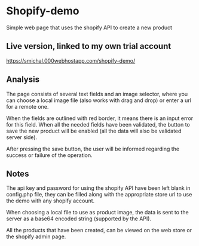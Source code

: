 # Shopify-demo
Simple web page that uses the shopify API to create a new product

## Live version, linked to my own trial account
https://smichal.000webhostapp.com/shopify-demo/

## Analysis
The page consists of several text fields and an image selector, where you can choose a local image file (also works with drag and drop) or enter a url for a remote one.

When the fields are outlined with red border, it means there is an input error for this field. When all the needed fields have been validated, the button to save the new product will be enabled (all the data will also be validated server side).

After pressing the save button, the user will be informed regarding the success or failure of the operation.

## Notes
The api key and password for using the shopify API have been left blank in config.php file, they can be filled along with the appropriate store url to use the demo with any shopify account.

When choosing a local file to use as product image, the data is sent to the server as a base64 encoded string (supported by the API).

All the products that have been created, can be viewed on the web store or the shopify admin page.


